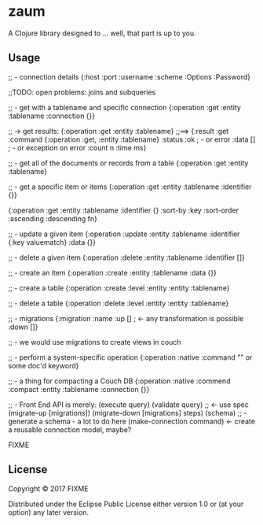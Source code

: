 # zaum

A Clojure library designed to ... well, that part is up to you.

## Usage
;; - connection details
{:host
 :port
 :username
 :scheme
 :Options
 :Password}

;;TODO: open problems: joins and subqueries

;; - get with a tablename and specific connection
{:operation  :get
 :entity     :tablename
 :connection {}}

;; -> get results:
{:operation :get
 :entity    :tablename}
;;==>
{:result  :get
 :command {:operation :get, :entity :tablename}
 :status  :ok ; - or error
 :data    [] ; - or exception on error
 :count   n
 :time    ms}

;; - get all of the documents or records from a table
{:operation :get
 :entity    :tablename}

;; - get a specific item or items
{:operation  :get
 :entity     :tablename
 :identifier {}}

{:operation  :get
 :entity     :tablename
 :identifier {}
 :sort-by    :key
 :sort-order :ascending :descending fn}

;; - update a given item
{:operation  :update
 :entity     :tablename
 :identifier {:key valuematch}
 :data       {}}

;; - delete a given item
{:operation  :delete
 :entity     :tablename
 :identifier []}

;; - create an item
{:operation :create
 :entity    :tablename
 :data      {}}

;; - create a table
{:operation :create
 :level     :entity
 :entity    :tablename}

;; - delete a table
{:operation :delete
 :level     :entity
 :entity    :tablename}

;; - migrations
{:migration :name
 :up   []        ; <- any transformation is possible
 :down []}

;; - we would use migrations to create views in couch

;; - perform a system-specific operation
{:operation :native
 :command   "" or some doc'd keyword}

;; - a thing for compacting a Couch DB
{:operation  :native
 :commend    :compact
 :entity     :tablename
 :connection {}}

;; - Front End API is merely:
(execute query)
(validate query) ;; <- use spec
(migrate-up [migrations])
(migrate-down [migrations] steps)
(schema) ;; - generate a schema - a lot to do here
(make-connection command) <- create a reusable connection model, maybe?


FIXME

## License

Copyright © 2017 FIXME

Distributed under the Eclipse Public License either version 1.0 or (at
your option) any later version.
